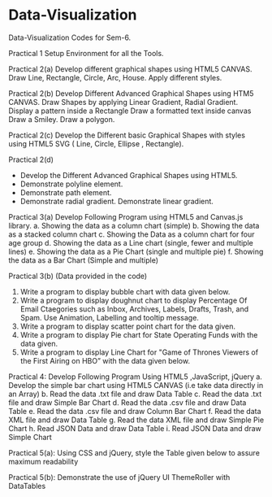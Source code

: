 # Data-Visualization
Data-Visualization Codes for Sem-6.

Practical 1
Setup Environment for all the Tools.

Practical 2(a)
Develop different graphical shapes using HTML5 CANVAS.
Draw Line, Rectangle, Circle, Arc, House. Apply different styles.

Practical 2(b) 
Develop Different Advanced Graphical Shapes using HTM5 CANVAS.
Draw Shapes by applying Linear Gradient, Radial Gradient.
Display a pattern inside a Rectangle
Draw a formatted text inside canvas
Draw a Smiley.
Draw a polygon.

Practical 2(c) 
Develop the Different basic Graphical Shapes with styles using HTML5 SVG ( Line, Circle, Ellipse , Rectangle).

Practical 2(d) 
- Develop the Different Advanced Graphical Shapes using HTML5.
- Demonstrate polyline element.
- Demonstrate path element.
- Demonstrate radial gradient.
Demonstrate linear gradient.

Practical 3(a)
Develop Following Program using HTML5 and Canvas.js library.
a. Showing the data as a column chart (simple)
b. Showing the data as a stacked column chart
c. Showing the Data as a column chart for four age group
d. Showing the data as a Line chart (single, fewer and multiple lines)
e. Showing the data as a Pie Chart (single and multiple pie)
f. Showing the data as a Bar Chart (Simple and multiple)

Practical 3(b)
(Data provided in the code)
1. Write a program to display bubble chart with data given below. 
2. Write a program to display doughnut chart to display Percentage Of Email Ctaegories such as Inbox, Archives, Labels, Drafts, Trash, and Spam. Use Animation, Labelling and tooltip message.
3. Write a program to display scatter point chart for the data given.
4. Write a program to display Pie chart for State Operating Funds with the data given.
5. Write a program to display Line Chart for "Game of Thrones Viewers of the First
Airing on HBO” with the data given below.

Practical 4:
Develop Following Program Using HTML5 ,JavaScript, jQuery
a. Develop the simple bar chart using HTML5 CANVAS (i.e take data directly in an Array)
b. Read the data .txt file and draw Data Table
c. Read the data .txt file and draw Simple Bar Chart
d. Read the data .csv file and draw Data Table
e. Read the data .csv file and draw Column Bar Chart
f. Read the data XML file and draw Data Table
g. Read the data XML file and draw Simple Pie Chart
h. Read JSON Data and draw Data Table
i. Read JSON Data and draw Simple Chart

Practical 5(a):
Using CSS and jQuery, style the Table given below to assure maximum readability 

Practical 5(b):
Demonstrate the use of jQuery UI ThemeRoller with DataTables
